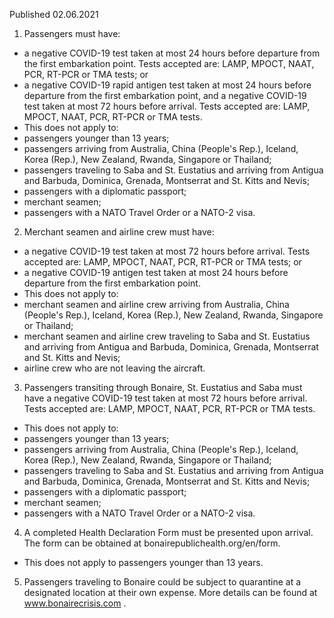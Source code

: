 Published 02.06.2021
1. Passengers must have:
- a negative COVID-19 test taken at most 24 hours before departure from the first embarkation point. Tests accepted are: LAMP, MPOCT, NAAT, PCR, RT-PCR or TMA tests; or
- a negative COVID-19 rapid antigen test taken at most 24 hours before departure from the first embarkation point, and a negative COVID-19 test taken at most 72 hours before arrival. Tests accepted are: LAMP, MPOCT, NAAT, PCR, RT-PCR or TMA tests.
- This does not apply to:
- passengers younger than 13 years;
- passengers arriving from Australia, China (People's Rep.), Iceland, Korea (Rep.), New Zealand, Rwanda, Singapore or Thailand;
- passengers traveling to Saba and St. Eustatius and arriving from Antigua and Barbuda, Dominica, Grenada, Montserrat and St. Kitts and Nevis; 
- passengers with a diplomatic passport;
- merchant seamen;
- passengers with a NATO Travel Order or a NATO-2 visa.
2. Merchant seamen and airline crew must have:
- a negative COVID-19 test taken at most 72 hours before arrival. Tests accepted are: LAMP, MPOCT, NAAT, PCR, RT-PCR or TMA tests; or
- a negative COVID-19 antigen test taken at most 24 hours before departure from the first embarkation point. 
- This does not apply to:
- merchant seamen and airline crew arriving from Australia, China (People's Rep.), Iceland, Korea (Rep.), New Zealand, Rwanda, Singapore or Thailand;
- merchant seamen and airline crew traveling to Saba and St. Eustatius and arriving from Antigua and Barbuda, Dominica, Grenada, Montserrat and St. Kitts and Nevis;
- airline crew who are not leaving the aircraft.
3. Passengers transiting through Bonaire, St. Eustatius and Saba must have a negative COVID-19 test taken at most 72 hours before arrival. Tests accepted are: LAMP, MPOCT, NAAT, PCR, RT-PCR or TMA tests. 
- This does not apply to:
- passengers younger than 13 years;
- passengers arriving from Australia, China (People's Rep.), Iceland, Korea (Rep.), New Zealand, Rwanda, Singapore or Thailand;
- passengers traveling to Saba and St. Eustatius and arriving from Antigua and Barbuda, Dominica, Grenada, Montserrat and St. Kitts and Nevis; 
- passengers with a diplomatic passport;
- merchant seamen;
- passengers with a NATO Travel Order or a NATO-2 visa.
4. A completed Health Declaration Form must be presented upon arrival. The form can be obtained at bonairepublichealth.org/en/form. 
- This does not apply to passengers younger than 13 years. 
5. Passengers traveling to Bonaire could be subject to quarantine at a designated location at their own expense. More details can be found at <a href="http://www.bonairecrisis.com">www.bonairecrisis.com</a> .

